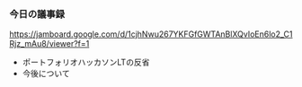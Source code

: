 ### 今日の議事録  
https://jamboard.google.com/d/1cjhNwu267YKFGfGWTAnBlXQvIoEn6lo2_C1Rjz_mAu8/viewer?f=1

- ポートフォリオハッカソンLTの反省
- 今後について
